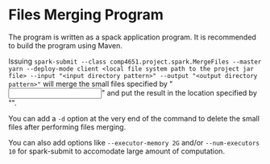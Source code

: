 # Files Merging Program
The program is written as a spack application program. It is recommended to build the program using Maven.

Issuing `spark-submit --class comp4651.project.spark.MergeFiles --master yarn --deploy-mode client
<local file system path to the project jar file> --input "<input directory pattern>" --output "<output directory pattern>"`
will merge the small files specified by "<input directory pattern>" and put the result in the location specified by "<output directory pattern>".

You can add a `-d` option at the very end of the command to delete the small files after performing files merging.

You can also add options like `--executor-memory 2G` and/or `--num-executors 10` for spark-submit to accomodate large amount of computation.

